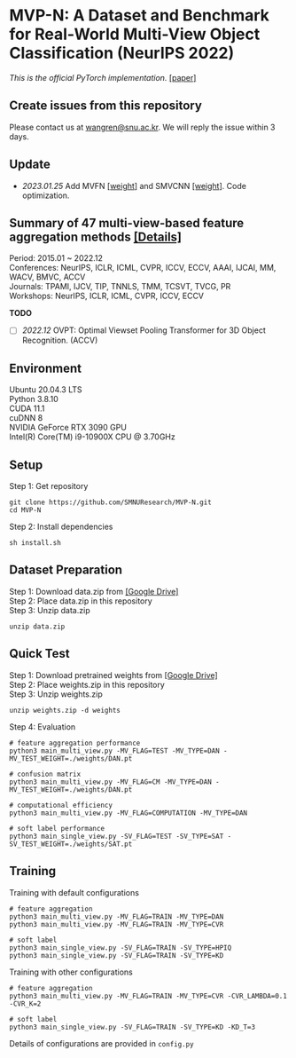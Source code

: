 # MVP-N: A Dataset and Benchmark for Real-World Multi-View Object Classification (NeurIPS 2022)
*This is the official PyTorch implementation.* [[paper]](https://openreview.net/forum?id=HYELrdRdJI)
## Create issues from this repository
Please contact us at wangren@snu.ac.kr. We will reply the issue within 3 days.
## Update
- *2023.01.25* Add MVFN [[weight]](https://drive.google.com/file/d/1tKUSXcMB5yNraFTm5bbx2__ygk9tbTIW/view?usp=share_link) and SMVCNN [[weight]](https://drive.google.com/file/d/1bV_ar0TC7YXRIAPUrHW83_ugn9No-nNS/view?usp=share_link). Code optimization.
## Summary of 47 multi-view-based feature aggregation methods [[Details]](https://drive.google.com/file/d/1KF7voQuaDBoOXAz_E4_2gdY3xuvCoHpg/view?usp=share_link)  
Period: 2015.01 ~ 2022.12  
Conferences: NeurIPS, ICLR, ICML, CVPR, ICCV, ECCV, AAAI, IJCAI, MM, WACV, BMVC, ACCV  
Journals: TPAMI, IJCV, TIP, TNNLS, TMM, TCSVT, TVCG, PR  
Workshops: NeurIPS, ICLR, ICML, CVPR, ICCV, ECCV  

**TODO**  
- [ ] *2022.12* OVPT: Optimal Viewset Pooling Transformer for 3D Object Recognition. (ACCV)
## Environment
Ubuntu 20.04.3 LTS  
Python 3.8.10  
CUDA 11.1  
cuDNN 8  
NVIDIA GeForce RTX 3090 GPU  
Intel(R) Core(TM) i9-10900X CPU @ 3.70GHz  
## Setup
Step 1: Get repository  
```
git clone https://github.com/SMNUResearch/MVP-N.git
cd MVP-N
```
Step 2: Install dependencies  
```
sh install.sh
```
## Dataset Preparation
Step 1: Download data.zip from [[Google Drive]](https://drive.google.com/uc?export=download&id=1rbjFXLtXGYSsgFN2r9AZtWxOVHGF5jAS)  
Step 2: Place data.zip in this repository  
Step 3: Unzip data.zip  
```
unzip data.zip
```
## Quick Test
Step 1: Download pretrained weights from [[Google Drive]](https://drive.google.com/uc?export=download&id=1_SroOiy6Y-7OND93WLoa25q6GWjSSsTP)  
Step 2: Place weights.zip in this repository  
Step 3: Unzip weights.zip  
```
unzip weights.zip -d weights
```
Step 4: Evaluation
```
# feature aggregation performance
python3 main_multi_view.py -MV_FLAG=TEST -MV_TYPE=DAN -MV_TEST_WEIGHT=./weights/DAN.pt

# confusion matrix
python3 main_multi_view.py -MV_FLAG=CM -MV_TYPE=DAN -MV_TEST_WEIGHT=./weights/DAN.pt

# computational efficiency
python3 main_multi_view.py -MV_FLAG=COMPUTATION -MV_TYPE=DAN

# soft label performance
python3 main_single_view.py -SV_FLAG=TEST -SV_TYPE=SAT -SV_TEST_WEIGHT=./weights/SAT.pt
```
## Training
Training with default configurations
```
# feature aggregation
python3 main_multi_view.py -MV_FLAG=TRAIN -MV_TYPE=DAN
python3 main_multi_view.py -MV_FLAG=TRAIN -MV_TYPE=CVR

# soft label
python3 main_single_view.py -SV_FLAG=TRAIN -SV_TYPE=HPIQ
python3 main_single_view.py -SV_FLAG=TRAIN -SV_TYPE=KD
```
Training with other configurations
```
# feature aggregation
python3 main_multi_view.py -MV_FLAG=TRAIN -MV_TYPE=CVR -CVR_LAMBDA=0.1 -CVR_K=2

# soft label
python3 main_single_view.py -SV_FLAG=TRAIN -SV_TYPE=KD -KD_T=3
```
Details of configurations are provided in `config.py`

